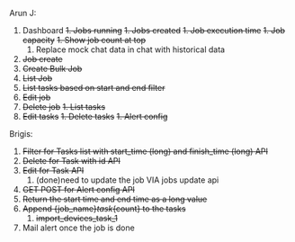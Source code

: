 Arun J:
1. Dashboard
   ~~1. Jobs running~~
   ~~1. Jobs created~~
   ~~1. Job execution time~~
   ~~1. Job capacity~~
   ~~1. Show job count at top~~
   1. Replace mock chat data in chat with historical data
1. ~~Job create~~
1. ~~Create Bulk Job~~
1. ~~List Job~~
2. ~~List tasks based on start and end filter~~
1. ~~Edit job~~
1. ~~Delete job~~
~~1. List tasks~~
1. ~~Edit tasks~~
~~1. Delete tasks~~
~~1. Alert config~~

Brigis:
1. ~~Filter for Tasks list with start_time (long) and finish_time (long) API~~
2. ~~Delete for Task with id API~~
3. ~~Edit for Task API~~
   1. (done)need to update the job VIA jobs update api
4. ~~GET POST for Alert config API~~
5. ~~Return the start time and end time as a long value~~ 
6. ~~Append {job_name}_task_{count} to the tasks~~
   1. ~~import_devices_task_1~~
7. Mail alert once the job is done 
